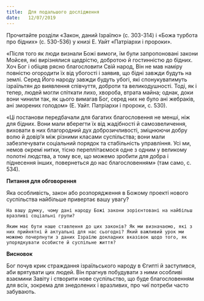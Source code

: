 ```yaml
---
title:  Для подальшого дослідження
date:   12/07/2019
---
```


Прочитайте розділи «Закон, даний Ізраїлю» (с. 303-314) і «Божа турбота про бідних» (с. 530-536) у книзі Е. Уайт «Патріархи і пророки».

«Після того як люди визнали Божі вимоги, їм були запропоновані закони Мойсея, які вирізнялися щедрістю, добротою й гостинністю до бідних. Хоч Бог і обіцяв рясно благословити Свій народ, Він не мав наміру повністю огородити їх від убогості і заявив, що бідні завжди будуть на землі. Серед Його народу завжди будуть убогі, які спонукуватимуть ізраїльтян до виявлення співчуття, доброти та великодушності. Тоді, як і тепер, людей могли спіткати лихо, хвороба, втрата майна; однак, доки вони чинили так, як цього вимагав Бог, серед них не було ані жебраків, ані зморених голодом» (Е. Уайт. Патріархи і пророки, с. 530).

«Ці постанови передбачали для багатих благословення не менші, ніж для бідних. Вони мали вберегти їх від жадібності й самозвеличення, виховати в них благородний дух доброзичливості, зміцнюючи добру волю й довір’я між різними класами суспільства; вони мали забезпечувати соціальний порядок та стабільність управління. Усі ми, немов окремі нитки, тісно переплітаємося одне з одним у великому полотні людства, а тому все, що можемо зробити для добра і піднесення інших, повернеться до нас благословенням» (там само, с. 534).

**Питання для обговорення**

Яка особливість, закон або розпорядження в Божому проекті нового суспільства найбільше привертає вашу увагу?

`На вашу думку, чому дані народу Божі закони зорієнтовані на найбільш вразливі соціальні групи?`

`Яким має бути наше ставлення до цих законів? Як ми визначаємо, які з них прийнятні й актуальні для нас сьогодні? Який важливий урок ми можемо почерпнути з даних Ізраїлю докладних вказівок щодо того, як упорядкувати особисте й суспільне життя?`

**Висновок**

Бог почув крик страждання ізраїльського народу в Єгипті й заступився, аби врятувати цих людей. Він прагнув побудувати з ними особливі взаємини Завіту і створити нове суспільство, що буде благословенням для всіх, зокрема для знедолених і вразливих, про чиї потреби часто забувають.